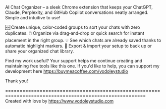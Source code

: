AI Chat Organizer – a sleek Chrome extension that keeps your ChatGPT, Claude, Perplexity, 
and GitHub Copilot conversations neatly arranged. Simple and intuitive to use!

🆕 Create unique, color‑coded groups to sort your chats with zero duplicates.
🖱️ Organize via drag‑and‑drop or quick search for instant placement in the right group.
💡 See which chats are already saved thanks to automatic highlight markers.
💾 Export & import your setup to back up or share your organized chat library.

Find my work useful? Your support helps me continue creating and maintaining free tools like this one. 
If you'd like to help, you can support my development here https://buymeacoffee.com/vodoleystudio

Thank you!

=======================================================================================================
Created with love by https://www.vodoleystudio.com
